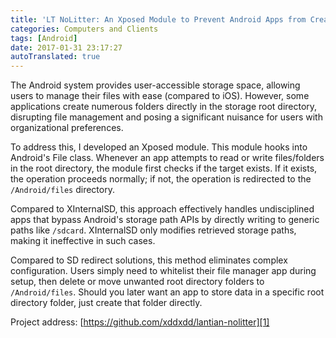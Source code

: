 ```yaml
---
title: 'LT NoLitter: An Xposed Module to Prevent Android Apps from Creating Random Folders'
categories: Computers and Clients
tags: [Android]
date: 2017-01-31 23:17:27
autoTranslated: true
---
```



The Android system provides user-accessible storage space, allowing users to manage their files with ease (compared to iOS). However, some applications create numerous folders directly in the storage root directory, disrupting file management and posing a significant nuisance for users with organizational preferences.

To address this, I developed an Xposed module. This module hooks into Android's File class. Whenever an app attempts to read or write files/folders in the root directory, the module first checks if the target exists. If it exists, the operation proceeds normally; if not, the operation is redirected to the `/Android/files` directory.

Compared to XInternalSD, this approach effectively handles undisciplined apps that bypass Android's storage path APIs by directly writing to generic paths like `/sdcard`. XInternalSD only modifies retrieved storage paths, making it ineffective in such cases.

Compared to SD redirect solutions, this method eliminates complex configuration. Users simply need to whitelist their file manager app during setup, then delete or move unwanted root directory folders to `/Android/files`. Should you later want an app to store data in a specific root directory folder, just create that folder directly.

Project address: [https://github.com/xddxdd/lantian-nolitter][1]

[1]: https://github.com/xddxdd/lantian-nolitter
```
